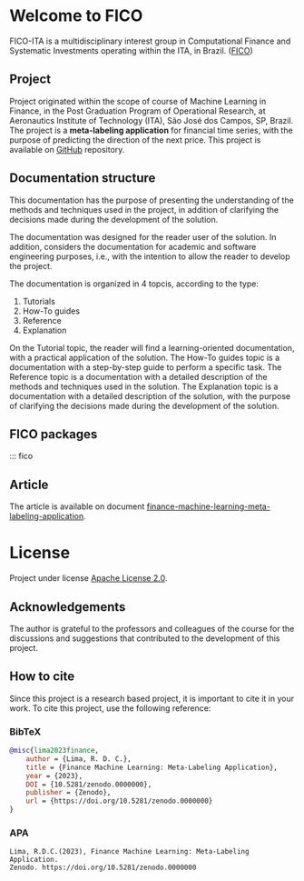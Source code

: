 # Welcome to FICO

FICO-ITA is a multidisciplinary interest group in Computational Finance and Systematic
Investments operating within the ITA, in Brazil.
([FICO](https://fico-ita.github.io/en/fico/))

## Project

Project originated within the scope of course of Machine Learning in Finance, in the
Post Graduation Program of Operational Research, at Aeronautics Institute of Technology
(ITA), São José dos Campos, SP, Brazil. The project is a **meta-labeling application**
for financial time series, with the purpose of predicting the direction of the next
price. This project is available on [GitHub](https://github.com/fico-ita/po_245_2023_T3)
repository.

## Documentation structure

This documentation has the purpose of presenting the understanding of the methods and
techniques used in the project, in addition of clarifying the decisions made during the
development of the solution.

The documentation was designed for the reader user of the solution. In addition,
considers the documentation for academic and software engineering purposes, i.e., with
the intention to allow the reader to develop the project.

The documentation is organized in 4 topcis, according to the type:

1. Tutorials
2. How-To guides
3. Reference
4. Explanation

On the Tutorial topic, the reader will find a learning-oriented documentation, with a
practical application of the solution. The How-To guides topic is a documentation with a
 step-by-step guide to perform a specific task. The Reference topic is a documentation
 with a detailed description of the methods and techniques used in the solution. The
 Explanation topic is a documentation with a detailed description of the solution,
 with the purpose of clarifying the decisions made during the development of the
 solution.

## FICO packages

::: fico

## Article

The article is available on document
[finance-machine-learning-meta-labeling-application](/materials/lima2023finance.pdf).

# License

Project under license [Apache License 2.0](https://www.apache.org/licenses/LICENSE-2.0).

## Acknowledgements

The author is grateful to the professors and colleagues of the course for the
discussions and suggestions that contributed to the development of this project.

## How to cite

Since this project is a research based project, it is important to cite it in your work.
To cite this project, use the following reference:

### BibTeX
```bibtex
@misc{lima2023finance,
    author = {Lima, R. D. C.},
    title = {Finance Machine Learning: Meta-Labeling Application},
    year = {2023},
    DOI = {10.5281/zenodo.0000000},
    publisher = {Zenodo},
    url = {https://doi.org/10.5281/zenodo.0000000}
}
```
### APA
```text
Lima, R.D.C.(2023), Finance Machine Learning: Meta-Labeling Application.
Zenodo. https://doi.org/10.5281/zenodo.0000000
```
